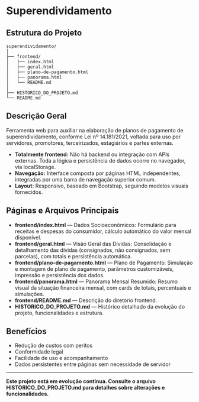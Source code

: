 # Superendividamento

## Estrutura do Projeto

```
superendividamento/
│
├── frontend/
│   ├── index.html
│   ├── geral.html
│   ├── plano-de-pagamento.html
│   ├── panorama.html
│   └── README.md
│
├── HISTORICO_DO_PROJETO.md
└── README.md
```

## Descrição Geral
Ferramenta web para auxiliar na elaboração de planos de pagamento de superendividamento, conforme Lei nº 14.181/2021, voltada para uso por servidores, promotores, terceirizados, estagiários e partes externas.

- **Totalmente frontend:** Não há backend ou integração com APIs externas. Toda a lógica e persistência de dados ocorre no navegador, via localStorage.
- **Navegação:** Interface composta por páginas HTML independentes, integradas por uma barra de navegação superior comum.
- **Layout:** Responsivo, baseado em Bootstrap, seguindo modelos visuais fornecidos.

## Páginas e Arquivos Principais

- **frontend/index.html** — Dados Socioeconômicos: Formulário para receitas e despesas do consumidor, cálculo automático do valor mensal disponível.
- **frontend/geral.html** — Visão Geral das Dívidas: Consolidação e detalhamento das dívidas (consignados, não consignados, sem parcelas), com totais e persistência automática.
- **frontend/plano-de-pagamento.html** — Plano de Pagamento: Simulação e montagem de plano de pagamento, parâmetros customizáveis, impressão e persistência dos dados.
- **frontend/panorama.html** — Panorama Mensal Resumido: Resumo visual da situação financeira mensal, com cards de totais, percentuais e simulações.
- **frontend/README.md** — Descrição do diretório frontend.
- **HISTORICO_DO_PROJETO.md** — Histórico detalhado da evolução do projeto, funcionalidades e estrutura.

## Benefícios
- Redução de custos com peritos
- Conformidade legal
- Facilidade de uso e acompanhamento
- Dados persistentes entre páginas sem necessidade de servidor

---

**Este projeto está em evolução contínua. Consulte o arquivo HISTORICO_DO_PROJETO.md para detalhes sobre alterações e funcionalidades.**
